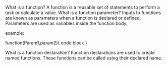 What is a function?
A function is a reusable set of statements to perform a task or calculate a value.
What is a function parameter?
Inputs to functions are known as parameters when a function is declared or defined. Parameters are used as variables inside the function body.

example:

function(Param1,param2){
    code block
}

What is a function declaration?
Function declarations are used to create named functions. These functions can be called using their declared name. 
